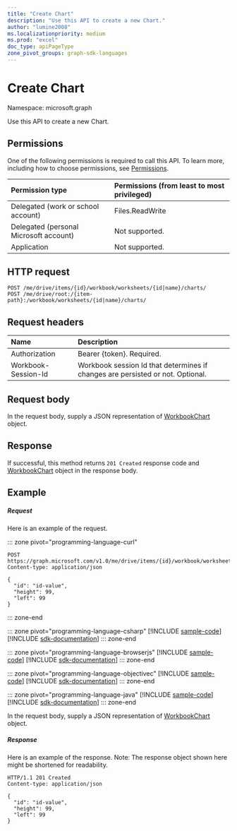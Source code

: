 ```yaml
---
title: "Create Chart"
description: "Use this API to create a new Chart."
author: "lumine2008"
ms.localizationpriority: medium
ms.prod: "excel"
doc_type: apiPageType
zone_pivot_groups: graph-sdk-languages
---
```


# Create Chart

Namespace: microsoft.graph

Use this API to create a new Chart.
## Permissions
One of the following permissions is required to call this API. To learn more, including how to choose permissions, see [Permissions](/graph/permissions-reference).

|Permission type      | Permissions (from least to most privileged)              |
|:--------------------|:---------------------------------------------------------|
|Delegated (work or school account) | Files.ReadWrite    |
|Delegated (personal Microsoft account) | Not supported.    |
|Application | Not supported. |

## HTTP request
<!-- { "blockType": "ignored" } -->
```http
POST /me/drive/items/{id}/workbook/worksheets/{id|name}/charts/
POST /me/drive/root:/{item-path}:/workbook/worksheets/{id|name}/charts/

```
## Request headers
| Name       | Description|
|:---------------|:----------|
| Authorization  | Bearer {token}. Required. |
| Workbook-Session-Id  | Workbook session Id that determines if changes are persisted or not. Optional.|

## Request body
In the request body, supply a JSON representation of [WorkbookChart](../resources/chart.md) object.

## Response

If successful, this method returns `201 Created` response code and [WorkbookChart](../resources/chart.md) object in the response body.

## Example
##### Request
Here is an example of the request.

::: zone pivot="programming-language-curl"
<!-- {
  "blockType": "request",
  "name": "create_chart_from_worksheet"
}-->
```http
POST https://graph.microsoft.com/v1.0/me/drive/items/{id}/workbook/worksheets/{id|name}/charts
Content-type: application/json

{
  "id": "id-value",
  "height": 99,
  "left": 99
}
```

::: zone-end

::: zone pivot="programming-language-csharp"
[!INCLUDE [sample-code](../includes/snippets/csharp/create-chart-from-worksheet-csharp-snippets.md)]
[!INCLUDE [sdk-documentation](../includes/snippets/snippets-sdk-documentation-link.md)]
::: zone-end

::: zone pivot="programming-language-browserjs"
[!INCLUDE [sample-code](../includes/snippets/javascript/create-chart-from-worksheet-javascript-snippets.md)]
[!INCLUDE [sdk-documentation](../includes/snippets/snippets-sdk-documentation-link.md)]
::: zone-end

::: zone pivot="programming-language-objectivec"
[!INCLUDE [sample-code](../includes/snippets/objc/create-chart-from-worksheet-objc-snippets.md)]
[!INCLUDE [sdk-documentation](../includes/snippets/snippets-sdk-documentation-link.md)]
::: zone-end

::: zone pivot="programming-language-java"
[!INCLUDE [sample-code](../includes/snippets/java/create-chart-from-worksheet-java-snippets.md)]
[!INCLUDE [sdk-documentation](../includes/snippets/snippets-sdk-documentation-link.md)]
::: zone-end

In the request body, supply a JSON representation of [WorkbookChart](../resources/chart.md) object.
##### Response
Here is an example of the response. Note: The response object shown here might be shortened for readability.
<!-- {
  "blockType": "response",
  "truncated": true,
  "@odata.type": "microsoft.graph.workbookChart"
} -->
```http
HTTP/1.1 201 Created
Content-type: application/json

{
  "id": "id-value",
  "height": 99,
  "left": 99
}
```

<!-- uuid: 8fcb5dbc-d5aa-4681-8e31-b001d5168d79
2015-10-25 14:57:30 UTC -->
<!-- {
  "type": "#page.annotation",
  "description": "Create Chart",
  "keywords": "",
  "section": "documentation",
  "tocPath": "",
  "suppressions": [
  ]
}-->

